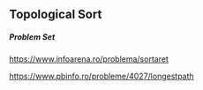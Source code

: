 ## Topological Sort

##### Problem Set
https://www.infoarena.ro/problema/sortaret

https://www.pbinfo.ro/probleme/4027/longestpath
